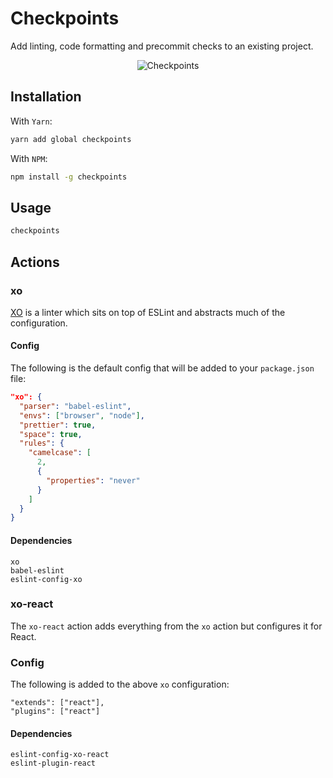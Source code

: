 # Checkpoints

Add linting, code formatting and precommit checks to an existing project.

<p align="center">
  <img src="https://github.com/markmur/checkpoints/raw/master/img/checkpoints.png?raw=true" alt="Checkpoints" />
</p>

## Installation

With `Yarn`:

```sh
yarn add global checkpoints
```

With `NPM`:

```sh
npm install -g checkpoints
```

## Usage

```sh
checkpoints
```

## Actions

### xo

[XO](https://github.com/xojs/xo) is a linter which sits on top of ESLint and abstracts much of the configuration.

#### Config

The following is the default config that will be added to your `package.json` file:

```json
"xo": {
  "parser": "babel-eslint",
  "envs": ["browser", "node"],
  "prettier": true,
  "space": true,
  "rules": {
    "camelcase": [
      2,
      {
        "properties": "never"
      }
    ]
  }
}
```

#### Dependencies

```
xo
babel-eslint
eslint-config-xo
```

### xo-react

The `xo-react` action adds everything from the `xo` action but configures it for React.

### Config

The following is added to the above `xo` configuration:

```
"extends": ["react"],
"plugins": ["react"]
```

#### Dependencies

```
eslint-config-xo-react 
eslint-plugin-react
```

